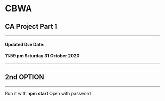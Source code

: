 # **CBWA**

## CA Project Part 1
----------------------
#### Updated Due Date:
#### 11:59 pm Saturday 31 October 2020
---------------------
## 2nd OPTION
------
Run it with **npm** **start**
Open with password

